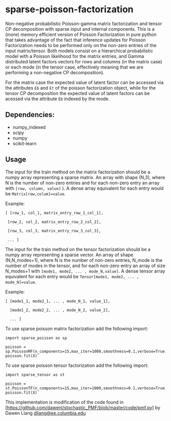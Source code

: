 # sparse-poisson-factorization 
Non-negative probabilistic Poisson-gamma matrix factorization and tensor CP decomposition with sparse input and internal components. 
This is a (more) memory efficient version of Poisson Factorization in pure python that takes advantage of the fact that inference updates for Poisson Factorization needs to be performed only on the non-zero entries of the input matrix/tensor.
Both models consist on a hierarchical probabilistic model with a Poisson likelihood for the matrix entries, and Gamma distributed latent factors vectors for rows and columns (in the matrix case) or each mode (in the tensor case, effectively meaning that we are performing a non-negative CP decomposition).    

For the matrix case the expected value of latent factor can be accessed via the attributes `Eb` and `Et` of the poisson factorization object, while for the tensor CP decomposition the expected value of latent factors can be acessed via the attribute `Eb` indexed by the mode. 
 
## Dependencies:
- numpy_indexed
- scipy
- numpy
- scikit-learn

## Usage

The input for the train method on the matrix factorization should be a numpy array representing a sparse matrix. An array with shape (N,3), where N is the number of non-zero entries and for each non-zero entry an array with `[row, column, value]` ).
A dense array equivalent for each entry would be `Matrix[row,colum]=value`.

Example:

`[ [row_1, col_1, matrix_entry_row_1_col_1],`

 ` [row_2, col_2, matrix_entry_row_2_col_2],`

 ` [row_3, col_3, matrix_entry_row_3_col_3],`

 ` ... ]`


The input for the train method on the tensor factorization should be a numpy array representing a sparse vector. An array of shape (N,N_modes+1), where N is the number of non-zero entries, N_mode is the number of modes in the tensor, and for each non-zero entry an array of size N_modes+1 with `[mode1, mode2, ... , mode_N,value]`.
A dense tensor array equivalent for each entry would be  `Tensor[mode1, mode2, ... , mode_N]=value`.

Example:

`[ [mode1_1, mode2_1, ... , mode_N_1, value_1],`

`  [mode1_2, mode2_2, ... , mode_N_2, value_2],`

`  ... ]`


To use sparse poisson matrix factorization add the following import:


    import sparse_poisson as sp

    poisson = sp.PoissonMF(n_components=15,max_iter=1000,smoothness=0.1,verbose=True,tol=0.0001,a=0.1,b=0.1)
    poisson.fit(X)`

To use sparse poisson tensor factorization add the following import:


    import sparse_tensor as st

    poisson = st.PoissonTF(n_components=15,max_iter=1000,smoothness=0.1,verbose=True,tol=0.0001,a=0.1,b=0.1)
    poisson.fit(X)`


 This implementation is modification of the code found in [https://github.com/dawenl/stochastic_PMF/blob/master/code/pmf.py] by Dawen Liang <dliang@ee.columbia.edu>
